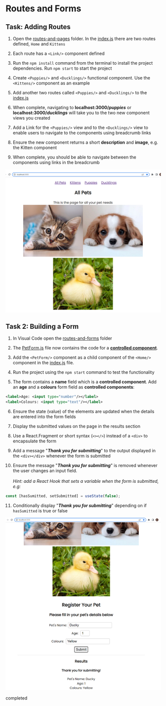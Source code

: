 # Routes and Forms

## Task: Adding Routes

1. Open the [routes-and-pages][1] folder. In the [index.js][2] there are two routes defined, `Home` and `Kittens`

1. Each route has a `<Link/>` component defined

1. Run the `npm install` command from the terminal to install the project dependencies. Run `npm start` to start the project

1. Create `<Puppies/>` and `<Ducklings/>` functional component. Use the `<Kittens/>` component as an example 

1. Add another two routes called `<Puppies/>` and `<Ducklings/>` to the [index.js][2]

1. When complete, navigating to __localhost:3000/*puppies*__ or __localhost:3000/*ducklings*__ will take you to the two new component views you created

1. Add a Link for the `<Puppies/>` view and to the `<Ducklings/>` view to enable users to navigate to the components using  breadcrumb links

1. Ensure the new component returns a short __description__ and __image__, e.g. the Kitten component

1. When complete, you should be able to navigate between the components using links in the breadcrumb

![Cute Pets Interface](./docs/cute-pet-store.png)

## Task 2: Building a Form

1. In Visual Code open the [routes-and-forms][1] folder

1. The [PetForm.js][2] file now contains the code for a [__controlled component__][4].

1. Add the `<PetForm/>` component as a child component of the `<Home/>` component in the [index.js][2] file.

1. Run the project using the `npm start` command to test the functionality

1. The form contains a __name__ field which is a __controlled component__. Add an __age__ and a __colours__ form field as __controlled components__:

```XML
<label>Age: <input type="number"/></label>
<label>Colours: <input type="text"/></label>
```

6. Ensure the state (value) of the elements are updated when the details are entered into the form fields

1. Display the submitted values on the page in the results section

1. Use a React.Fragment or short syntax (`<></>`) instead of a `<div>` to encapsulate the form

1. Add a message "__*Thank you for submitting*__" to the output displayed in the `<div></div>` whenever the form is submitted

1. Ensure the message "__*Thank you for submitting*__" is removed whenever the user changes an input field. <br/><br/>*Hint: add a React Hook that sets a variable when the form is submitted, e.g:*
```js
const [hasSumitted, setSubmitted] = useState(false);
```
11. Conditionally display "__*Thank you for submitting*__" depending on if `hasSumitted` is true or false

![Cute Pets Interface Form](./docs/cute-pet-store-form.png)

[1]:/routes-and-forms/
[2]:/routes-and-forms/src/index.js
[3]:/routes-and-forms/src/components/PetForm.js
[4]:https://reactjs.org/docs/forms.html

completed
